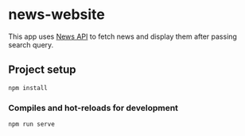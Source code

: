 # news-website
This app uses <a href="https://newsapi.org/" target="_blank">News API</a> to fetch news and display them after passing search query.

## Project setup
```
npm install
```

### Compiles and hot-reloads for development
```
npm run serve
```
